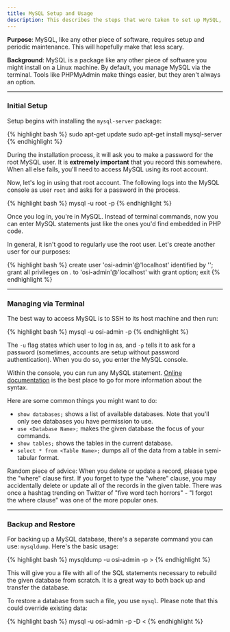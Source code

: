 ```yaml
---
title: MySQL Setup and Usage
description: This describes the steps that were taken to set up MySQL, and how you can manage it manually if needed.
---
```


**Purpose**: MySQL, like any other piece of software, requires setup and periodic maintenance. This will hopefully make that less scary.

**Background**: MySQL is a package like any other piece of software you might install on a Linux machine. By default, you manage MySQL via the terminal. Tools like PHPMyAdmin make things easier, but they aren't always an option.

---

### Initial Setup

Setup begins with installing the `mysql-server` package:

{% highlight bash %}
sudo apt-get update
sudo apt-get install mysql-server
{% endhighlight %}

During the installation process, it will ask you to make a password for the root MySQL user. It is **extremely important** that you record this somewhere. When all else fails, you'll need to access MySQL using its root account.

Now, let's log in using that root account. The following logs into the MySQL console as user `root` and asks for a password in the process.

{% highlight bash %}
mysql -u root -p
{% endhighlight %}

Once you log in, you're in MySQL. Instead of terminal commands, now you can enter MySQL statements just like the ones you'd find embedded in PHP code.

In general, it isn't good to regularly use the root user. Let's create another user for our purposes:

{% highlight bash %}
create user 'osi-admin'@'localhost' identified by '<Insert Password>';
grant all privileges on *.* to 'osi-admin'@'localhost' with grant option;
exit
{% endhighlight %}

---

### Managing via Terminal

The best way to access MySQL is to SSH to its host machine and then run:

{% highlight bash %}
mysql -u osi-admin -p
{% endhighlight %}

The `-u` flag states which user to log in as, and `-p` tells it to ask for a password (sometimes, accounts are setup without password authentication). When you do so, you enter the MySQL console.

Within the console, you can run any MySQL statement. [Online documentation](http://dev.mysql.com/doc/) is the best place to go for more information about the syntax.

Here are some common things you might want to do:

* `show databases;` shows a list of available databases. Note that you'll only see databases you have permission to use.
* `use <Database Name>;` makes the given database the focus of your commands.
* `show tables;` shows the tables in the current database.
* `select * from <Table Name>;` dumps all of the data from a table in semi-tabular format.

Random piece of advice: When you delete or update a record, please type the "where" clause first. If you forget to type the "where" clause, you may accidentally delete or update all of the records in the given table. There was once a hashtag trending on Twitter of "five word tech horrors" - "I forgot the where clause" was one of the more popular ones.

---

### Backup and Restore

For backing up a MySQL database, there's a separate command you can use: `mysqldump`. Here's the basic usage:

{% highlight bash %}
mysqldump <Database Name> -u osi-admin -p > <Output File>
{% endhighlight %}

This will give you a file with all of the SQL statements necessary to rebuild the given database from scratch. It is a great way to both back up and transfer the database.

To restore a database from such a file, you use `mysql`. Please note that this could override existing data:

{% highlight bash %}
mysql -u osi-admin -p -D <Database Name> < <Output File>
{% endhighlight %}